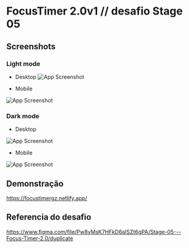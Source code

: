 # FocusTimer 2.0v1 // desafio Stage 05 

## Screenshots

### Light mode
- Desktop
![App Screenshot](https://i.imgur.com/m26cPdg.png)

- Mobile

![App Screenshot](https://i.imgur.com/EfV23xM.png)

### Dark mode
- Desktop

![App Screenshot](https://i.imgur.com/Qo4ZBdc.png)

- Mobile

![App Screenshot](https://i.imgur.com/WdPgtZp.png)


## Demonstração

https://focustimergz.netlify.app/

## Referencia do desafio 

https://www.figma.com/file/Pw8yMsK7HFkD6aISZt6gPA/Stage-05---Focus-Timer-2.0/duplicate
